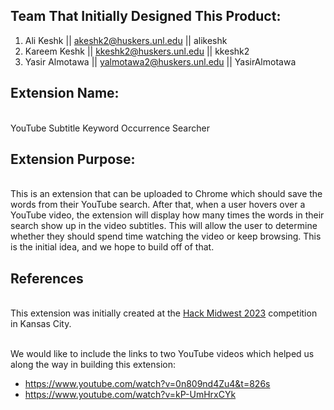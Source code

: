 ## Team That Initially Designed This Product:

1. Ali Keshk || akeshk2@huskers.unl.edu || alikeshk
2. Kareem Keshk || kkeshk2@huskers.unl.edu || kkeshk2
3. Yasir Almotawa || yalmotawa2@huskers.unl.edu || YasirAlmotawa


## Extension Name:

<br />YouTube Subtitle Keyword Occurrence Searcher<br />
## Extension Purpose:

<br />This is an extension that can be uploaded to Chrome which should save the words from their YouTube search. After that, when a user hovers over a YouTube video, the extension will display how many times the words in their search show up in the video subtitles. This will allow the user to determine whether they should spend time watching the video or keep browsing. This is the initial idea, and we hope to build off of that.<br />
## References

<br />This extension was initially created at the [Hack Midwest 2023](https://www.hackmidwest.com/) competition in Kansas City.<br />

<br />We would like to include the links to two YouTube videos which helped us along the way in building this extension:
* https://www.youtube.com/watch?v=0n809nd4Zu4&t=826s
* https://www.youtube.com/watch?v=kP-UmHrxCYk<br />